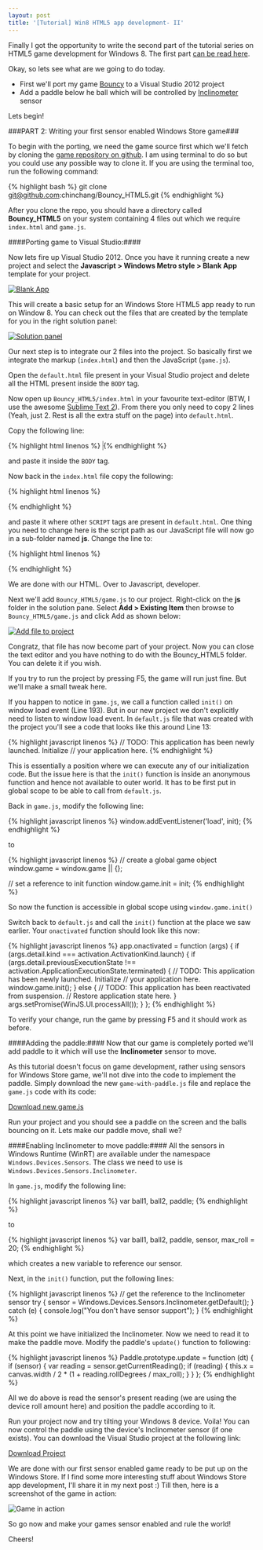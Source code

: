 ```yaml
---
layout: post
title: '[Tutorial] Win8 HTML5 app development- II'
---
```


Finally I got the opportunity to write the second part of the tutorial series on HTML5 game development for Windows 8.
The first part [can be read here](/blog/2012/09/win8-html5-dev-part1/).

Okay, so lets see what are we going to do today.
- First we'll port my game [Bouncy](http://kushagragour.in/Bouncy_HTML5/) to a Visual Studio 2012 project
- Add a paddle below he ball which will be controlled by <a href="http://msdn.microsoft.com/en-us/library/windows/apps/windows.devices.sensors.inclinometer" trget="_blank">Inclinometer</a> sensor

Lets begin!

###PART 2: Writing your first sensor enabled Windows Store game###

To begin with the porting, we need the game source first which we'll fetch by cloning the [game repository on github](https://github.com/chinchang/Bouncy_HTML5). I am using terminal to do so but you could use any possible way to clone it. If you are using the terminal too, run the following command:

{% highlight bash %}
git clone git@github.com:chinchang/Bouncy_HTML5.git
{% endhighlight %}

After you clone the repo, you should have a directory called **Bouncy_HTML5** on your system containing 4 files out which we require <code>index.html</code> and <code>game.js</code>.

####Porting game to Visual Studio:####

Now lets fire up Visual Studio 2012. Once you have it running create a new project and select the **Javascript > Windows Metro style > Blank App** template for your project.

[<img src="/images/html5-sensor-tut-ss1.png" alt="Blank App" title="Select a Blank App">](/images/html5-sensor-tut-ss1.png)

This will create a basic setup for an Windows Store HTML5 app ready to run on Window 8. You can check out the files that are created by the template for you in the right solution panel:

[<img src="/images/html5-sensor-tut-ss2.png" alt="Solution panel" title="Solution panel">](/images/html5-sensor-tut-ss2.png)

Our next step is to integrate our 2 files into the project. So basically first we integrate the markup (<code>index.html</code>) and then the JavaScript (<code>game.js</code>).

Open the <code>default.html</code> file present in your Visual Studio project and delete all the HTML present inside the <code>BODY</code> tag.

Now open up <code>Bouncy_HTML5/index.html</code> in your favourite text-editor (BTW, I use the awesome [Sublime Text 2](http://www.sublimetext.com/)).
From there you only need to copy 2 lines (Yeah, just 2. Rest is all the extra stuff on the page) into <code>default.html</code>. 


Copy the following line:

{% highlight html linenos %}
<canvas id="c" width="640" height="480" style=" border: 1px solid #AAA;"></canvas>
{% endhighlight %}

and paste it inside the <code>BODY</code> tag.

Now back in the <code>index.html</code> file copy the following:

{% highlight html linenos %}
<script type="text/javascript" src="game.js"></script>
{% endhighlight %}

and paste it where other <code>SCRIPT</code> tags are present in <code>default.html</code>. One thing you need to change here is the script path as our JavaScript file will now go in a sub-folder named **js**. Change the line to:

{% highlight html linenos %}
<script type="text/javascript" src="/js/game.js"></script>
{% endhighlight %}

We are done with our HTML. Over to Javascript, developer.

Next we'll add <code>Bouncy_HTML5/game.js</code> to our project. Right-click on the **js** folder in the solution pane. Select **Add > Existing Item** then browse to <code>Bouncy_HTML5/game.js</code> and click Add as shown below:

[<img src="/images/html5-sensor-tut-ss3.png" alt="Add file to project" title="Add file to project">](/images/html5-sensor-tut-ss3.png)

Congratz, that file has now become part of your project. Now you can close the text editor and you have nothing to do with the Bouncy_HTML5 folder. You can delete it if you wish.

If you try to run the project by pressing F5, the game will run just fine. But we'll make a small tweak here.

If you happen to notice in <code>game.js</code>, we call a function called <code>init()</code> on window load event (Line 193). But in our new project we don't explicitly need to listen to window load event. In <code>default.js</code> file that was created with the project you'll see a code that looks like this around Line 13:

{% highlight javascript linenos %}
// TODO: This application has been newly launched. Initialize
// your application here.
{% endhighlight %}

This is essentially a position where we can execute any of our initialization code. But the issue here is that the <code>init()</code> function is inside an anonymous function and hence not available to outer world. It has to be first put in global scope to be able to call from <code>default.js</code>.

Back in <code>game.js</code>, modify the following line:

{% highlight javascript linenos %}
window.addEventListener('load', init);
{% endhighlight %}

to

{% highlight javascript linenos %}
// create a global game object
window.game  = window.game || {};

// set a reference to init function
window.game.init = init;
{% endhighlight %}

So now the function is accessible in global scope using <code>window.game.init()</code>

Switch back to <code>default.js</code> and call the <code>init()</code> function at the place we saw earlier. Your <code>onactivated</code> function should look like this now:


{% highlight javascript linenos %}
app.onactivated = function (args) {
    if (args.detail.kind === activation.ActivationKind.launch) {
        if (args.detail.previousExecutionState !== activation.ApplicationExecutionState.terminated) {
            // TODO: This application has been newly launched. Initialize
            // your application here.
            window.game.init();
        } else {
            // TODO: This application has been reactivated from suspension.
            // Restore application state here.
        }
        args.setPromise(WinJS.UI.processAll());
    }
};
{% endhighlight %}

To verify your change, run the game by pressing F5 and it should work as before.

####Adding the paddle:####
Now that our game is completely ported we'll add paddle to it which will use the **Inclinometer** sensor to move.

As this tutorial doesn't focus on game development, rather using sensors for Windows Store game, we'll not dive into the code to implement the paddle. Simply download the new <code>game-with-paddle.js</code> file and replace the <code>game.js</code> code with its code:

<a href="/uploads/2012/game-with-paddle.js" target="_blank" class="button button-big">Download new game.js</a>

Run your project and you should see a paddle on the screen and the balls bouncing on it. Lets make our paddle move, shall we?

####Enabling Inclinometer to move paddle:####
All the sensors in Windows Runtime (WinRT) are available under the namespace <code>Windows.Devices.Sensors</code>. The class we need to use is <code>Windows.Devices.Sensors.Inclinometer</code>.

In <code>game.js</code>, modify the following line:

{% highlight javascript linenos %}
var ball1, ball2, paddle;
{% endhighlight %}

to

{% highlight javascript linenos %}
var ball1, ball2, paddle, sensor, max_roll = 20;
{% endhighlight %}

which creates a new variable to reference our sensor.

Next, in the <code>init()</code> function, put the following lines:

{% highlight javascript linenos %}
// get the reference to the Inclinometer sensor
try {
    sensor = Windows.Devices.Sensors.Inclinometer.getDefault();
}
catch (e) {
    console.log("You don't have sensor support");
}
{% endhighlight %}

At this point we have initialized the Inclinometer. Now we need to read it to make the paddle move. Modify the paddle's <code>update()</code> function to following:

{% highlight javascript linenos %}
Paddle.prototype.update = function (dt) {
    if (sensor) {
        var reading = sensor.getCurrentReading();
        if (reading) {
            this.x = canvas.width / 2 * (1 + reading.rollDegrees / max_roll);
        }
    }
};
{% endhighlight %}

All we do above is read the sensor's present reading (we are using the device roll amount here) and position the paddle according to it.

Run your project now and try tilting your Windows 8 device. Voila! You can now control the paddle using the device's Inclinometer sensor (if one exists). You can download the Visual Studio project at the following link:

<a href="/uploads/2012/bouncy-sensor.zip" target="_blank" class="button button-big">Download Project</a>

We are done with our first sensor enabled game ready to be put up on the Windows Store. If I find some more interesting stuff about Windows Store app development, I'll share it in my next post :) Till then, here is a screenshot of the game in action:

<img src="/images/html5-sensor-tut-ss4.png" alt="Game in action">

So go now and make your games sensor enabled and rule the world!

Cheers!